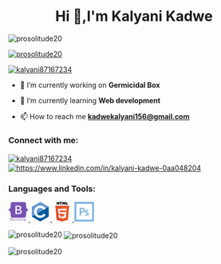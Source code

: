 <h1 align="center">Hi 👋,I'm Kalyani Kadwe</h1>
<p align="left"> <img src="https://komarev.com/ghpvc/?username=prosolitude20&label=Profile%20views&color=0e75b6&style=flat" alt="prosolitude20" /> </p>

<p align="left"> <a href="https://github.com/ryo-ma/github-profile-trophy"><img src="https://github-profile-trophy.vercel.app/?username=prosolitude20" alt="prosolitude20" /></a> </p>

<p align="left"> <a href="https://twitter.com/kalyani87167234" target="blank"><img src="https://img.shields.io/twitter/follow/kalyani87167234?logo=twitter&style=for-the-badge" alt="kalyani87167234" /></a> </p>

- 🔭 I’m currently working on **Germicidal Box**

- 🌱 I’m currently learning **Web development**

- 📫 How to reach me **kadwekalyani156@gmail.com**

<h3 align="left">Connect with me:</h3>
<p align="left">
<a href="https://twitter.com/kalyani87167234" target="blank"><img align="center" src="https://raw.githubusercontent.com/rahuldkjain/github-profile-readme-generator/master/src/images/icons/Social/twitter.svg" alt="kalyani87167234" height="30" width="40" /></a>
<a href="https://linkedin.com/in/https://www.linkedin.com/in/kalyani-kadwe-0aa048204" target="blank"><img align="center" src="https://raw.githubusercontent.com/rahuldkjain/github-profile-readme-generator/master/src/images/icons/Social/linked-in-alt.svg" alt="https://www.linkedin.com/in/kalyani-kadwe-0aa048204" height="30" width="40" /></a>
</p>

<h3 align="left">Languages and Tools:</h3>
<p align="left"> <a href="https://getbootstrap.com" target="_blank" rel="noreferrer"> <img src="https://raw.githubusercontent.com/devicons/devicon/master/icons/bootstrap/bootstrap-plain-wordmark.svg" alt="bootstrap" width="40" height="40"/> </a> <a href="https://www.cprogramming.com/" target="_blank" rel="noreferrer"> <img src="https://raw.githubusercontent.com/devicons/devicon/master/icons/c/c-original.svg" alt="c" width="40" height="40"/> </a> <a href="https://www.w3.org/html/" target="_blank" rel="noreferrer"> <img src="https://raw.githubusercontent.com/devicons/devicon/master/icons/html5/html5-original-wordmark.svg" alt="html5" width="40" height="40"/> </a> <a href="https://www.photoshop.com/en" target="_blank" rel="noreferrer"> <img src="https://raw.githubusercontent.com/devicons/devicon/master/icons/photoshop/photoshop-line.svg" alt="photoshop" width="40" height="40"/> </a> </p>

<p><img align="left" src="https://github-readme-stats.vercel.app/api/top-langs?username=prosolitude20&show_icons=true&locale=en&layout=compact" alt="prosolitude20" /></p>

<p>&nbsp;<img align="center" src="https://github-readme-stats.vercel.app/api?username=prosolitude20&show_icons=true&locale=en" alt="prosolitude20" /></p>

<p><img align="center" src="https://github-readme-streak-stats.herokuapp.com/?user=prosolitude20&" alt="prosolitude20" /></p>

